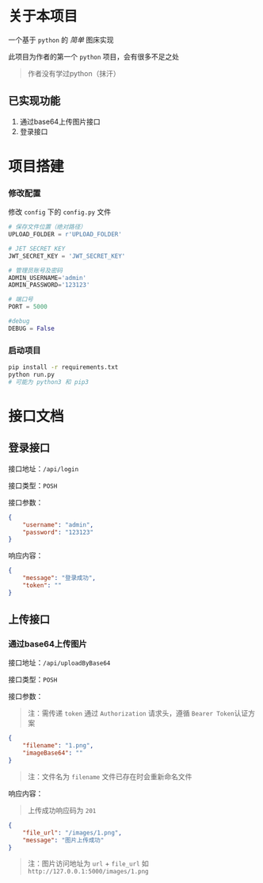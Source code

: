 # 关于本项目

一个基于 `python` 的 *简单* 图床实现

此项目为作者的第一个 `python` 项目，会有很多不足之处
> 作者没有学过python（抹汗）

## 已实现功能

1. 通过base64上传图片接口
2. 登录接口

# 项目搭建

### 修改配置

修改 `config` 下的 `config.py` 文件

```py
# 保存文件位置（绝对路径）
UPLOAD_FOLDER = r'UPLOAD_FOLDER'

# JET SECRET KEY
JWT_SECRET_KEY = 'JWT_SECRET_KEY'

# 管理员账号及密码
ADMIN_USERNAME='admin'
ADMIN_PASSWORD='123123'

# 端口号
PORT = 5000

#debug
DEBUG = False
```

### 启动项目

```bash
pip install -r requirements.txt
python run.py 
# 可能为 python3 和 pip3
```

# 接口文档

## 登录接口

接口地址：`/api/login`

接口类型：`POSH`

接口参数：

```json
{
    "username": "admin",
    "password": "123123"
}
```

响应内容：

```json
{
	"message": "登录成功",
	"token": ""
}
```

## 上传接口 

### 通过base64上传图片

接口地址：`/api/uploadByBase64`

接口类型：`POSH`

接口参数： 

> 注：需传递 `token` 通过 `Authorization` 请求头，遵循 `Bearer Token`认证方案

```json
{
    "filename": "1.png",
    "imageBase64": ""
}
```

> 注：文件名为 `filename` 文件已存在时会重新命名文件

响应内容：

> 上传成功响应码为 `201`
```json
{
	"file_url": "/images/1.png",
	"message": "图片上传成功"
}
```

> 注：图片访问地址为 `url` + `file_url` 如 `http://127.0.0.1:5000/images/1.png`
